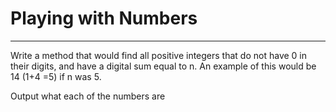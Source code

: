 # Playing with Numbers
---

Write a method that would find all positive integers that do not have 0 in their digits, and have a digital sum equal to n. An example of this would be 14  (1+4 =5) if n was 5. 

Output what each of the numbers are

